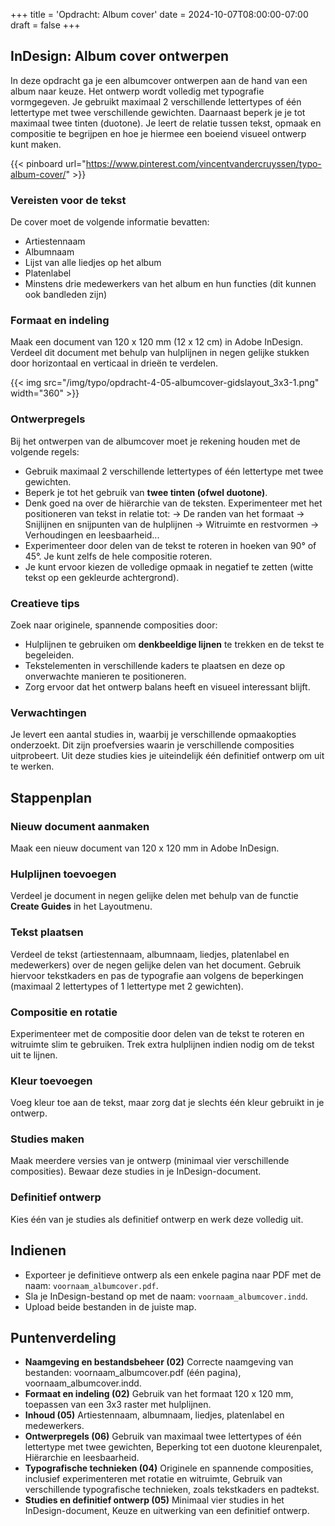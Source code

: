 +++
title = 'Opdracht: Album cover'
date = 2024-10-07T08:00:00-07:00
draft = false
+++

## InDesign: Album cover ontwerpen

In deze opdracht ga je een albumcover ontwerpen aan de hand van een album naar keuze. Het ontwerp wordt volledig met typografie vormgegeven. Je gebruikt maximaal 2 verschillende lettertypes of één lettertype met twee verschillende gewichten. Daarnaast beperk je je tot maximaal twee tinten (duotone). Je leert de relatie tussen tekst, opmaak en compositie te begrijpen en hoe je hiermee een boeiend visueel ontwerp kunt maken.

{{< pinboard url="https://www.pinterest.com/vincentvandercruyssen/typo-album-cover/" >}}

### Vereisten voor de tekst
De cover moet de volgende informatie bevatten:
- Artiestennaam
- Albumnaam
- Lijst van alle liedjes op het album
- Platenlabel
- Minstens drie medewerkers van het album en hun functies (dit kunnen ook bandleden zijn)

### Formaat en indeling
Maak een document van 120 x 120 mm (12 x 12 cm) in Adobe InDesign. Verdeel dit document met behulp van hulplijnen in negen gelijke stukken door horizontaal en verticaal in drieën te verdelen.

{{< img src="/img/typo/opdracht-4-05-albumcover-gidslayout_3x3-1.png" width="360" >}}

### Ontwerpregels
Bij het ontwerpen van de albumcover moet je rekening houden met de volgende regels:
- Gebruik maximaal 2 verschillende lettertypes of één lettertype met twee gewichten.
- Beperk je tot het gebruik van **twee tinten (ofwel duotone)**.
- Denk goed na over de hiërarchie van de teksten. Experimenteer met het positioneren van tekst in relatie tot: → De randen van het formaat → Snijlijnen en snijpunten van de hulplijnen → Witruimte en restvormen → Verhoudingen en leesbaarheid...
- Experimenteer door delen van de tekst te roteren in hoeken van 90° of 45°. Je kunt zelfs de hele compositie roteren.
- Je kunt ervoor kiezen de volledige opmaak in negatief te zetten (witte tekst op een gekleurde achtergrond).
  
### Creatieve tips
Zoek naar originele, spannende composities door:
- Hulplijnen te gebruiken om **denkbeeldige lijnen** te trekken en de tekst te begeleiden.
- Tekstelementen in verschillende kaders te plaatsen en deze op onverwachte manieren te positioneren.
- Zorg ervoor dat het ontwerp balans heeft en visueel interessant blijft.

### Verwachtingen
Je levert een aantal studies in, waarbij je verschillende opmaakopties onderzoekt. Dit zijn proefversies waarin je verschillende composities uitprobeert. Uit deze studies kies je uiteindelijk één definitief ontwerp om uit te werken.

## Stappenplan

### Nieuw document aanmaken
Maak een nieuw document van 120 x 120 mm in Adobe InDesign. 

### Hulplijnen toevoegen
Verdeel je document in negen gelijke delen met behulp van de functie **Create Guides** in het Layoutmenu.

### Tekst plaatsen
Verdeel de tekst (artiestennaam, albumnaam, liedjes, platenlabel en medewerkers) over de negen gelijke delen van het document. Gebruik hiervoor tekstkaders en pas de typografie aan volgens de beperkingen (maximaal 2 lettertypes of 1 lettertype met 2 gewichten).

### Compositie en rotatie
Experimenteer met de compositie door delen van de tekst te roteren en witruimte slim te gebruiken. Trek extra hulplijnen indien nodig om de tekst uit te lijnen.

### Kleur toevoegen
Voeg kleur toe aan de tekst, maar zorg dat je slechts één kleur gebruikt in je ontwerp.

### Studies maken
Maak meerdere versies van je ontwerp (minimaal vier verschillende composities). Bewaar deze studies in je InDesign-document.

### Definitief ontwerp
Kies één van je studies als definitief ontwerp en werk deze volledig uit.

## Indienen
- Exporteer je definitieve ontwerp als een enkele pagina naar PDF met de naam: `voornaam_albumcover.pdf`.  
- Sla je InDesign-bestand op met de naam: `voornaam_albumcover.indd`.  
- Upload beide bestanden in de juiste map.  

## Puntenverdeling

- **Naamgeving en bestandsbeheer (02)** Correcte naamgeving van bestanden: voornaam_albumcover.pdf (één pagina), voornaam_albumcover.indd.
- **Formaat en indeling (02)** Gebruik van het formaat 120 x 120 mm, toepassen van een 3x3 raster met hulplijnen.
- **Inhoud (05)** Artiestennaam, albumnaam, liedjes, platenlabel en medewerkers.
- **Ontwerpregels (06)** Gebruik van maximaal twee lettertypes of één lettertype met twee gewichten, Beperking tot een duotone kleurenpalet, Hiërarchie en leesbaarheid.
- **Typografische technieken (04)** Originele en spannende composities, inclusief experimenteren met rotatie en witruimte, Gebruik van verschillende typografische technieken, zoals tekstkaders en padtekst.
- **Studies en definitief ontwerp (05)** Minimaal vier studies in het InDesign-document, Keuze en uitwerking van een definitief ontwerp.